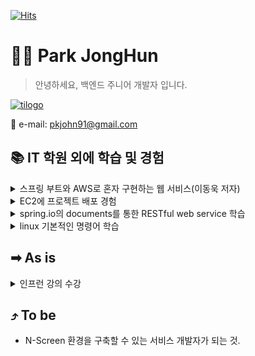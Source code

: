 <!-- github hits -->
[![Hits](https://hits.seeyoufarm.com/api/count/incr/badge.svg?url=https%3A%2F%2Fgithub.com%2Fpkjohn91&count_bg=%2379C83D&title_bg=%23555555&icon=github.svg&icon_color=%23E7E7E7&title=hits&edge_flat=false)](https://hits.seeyoufarm.com)

<!--commit interface-->
<!--![Anurag's GitHub stats](https://github-readme-stats.vercel.app/api?username=pkjohn91&hide=contribs,prs&show_icons=true&theme=radical)-->

# 🧑‍💻 Park JongHun
> 안녕하세요, 백엔드 주니어 개발자 입니다.

[![tilogo](https://github.com/pkjohn91/pkjohn91/assets/78454742/a7a04600-c511-46ea-a8b5-c8c1665bda24)](https://made-wep-society-by-john.tistory.com)




📧 e-mail: pkjohn91@gmail.com



## 📚 IT 학원 외에 학습 및 경험
<details>
<summary>스프링 부트와 AWS로 혼자 구현하는 웹 서비스(이동욱 저자)</summary>
  - springboot에서 테스트 코드 작성</br>
  - spring JPA 사용 경험</br>
  - spring security와 Auoth 2.0 사용자 인증을 통한 로그인을 구현</br>
  - AWS EC2 서버환경 구축, RDS 인스턴스 구축 경험</br>  
</details>
<details>
<summary>EC2에 프로젝트 배포 경험</summary>
  - Travis CI를 통해 git push시, 서버에 배포 자동화 경험</br>
</details>
<details>
<summary>spring.io의 documents를 통한 RESTful web service 학습</summary>
  - curl을 통한 게스트 정보 HTTP method 요청 방법 학습
</details>
<details>
<summary>linux 기본적인 명령어 학습</summary>
</details>

## ➡ As is
<details>
 <summary>인프런 강의 수강</summary>
  - 스프링 입문 - 코드로 배우는 스프링부트, 웹 MVC, DB 접근 기술 (완강)</br>
  - 스프링 핵심원리 - 기본편 (완강)</br>
  - 모든 개발자를 위한 HTTP 웹 기본 지식 (완강)</br>
  - 스프링 MVC 1편 - 백엔드 웹 개발 핵심 기술 (수강중)</br>
  - 실전! 스프링 부트와 JPA 활용1 - 웹 애플리케이션 개발 (완강)</br>
</details>

## ⤴ To be
* N-Screen 환경을 구축할 수 있는 서비스 개발자가 되는 것.
